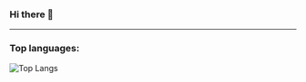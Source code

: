 ### Hi there 👋
---
### Top languages:

![Top Langs](https://github-readme-stats.vercel.app/api/top-langs/?username=Rodrigaumm&theme=dracula)

